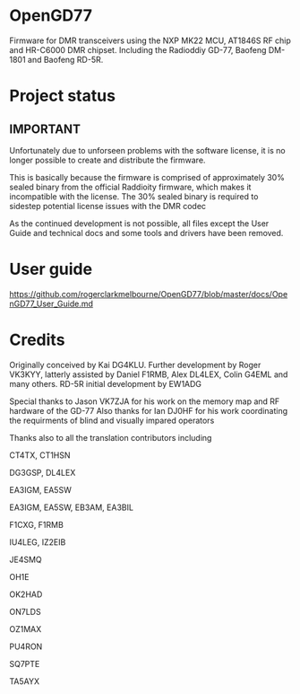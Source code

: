 # OpenGD77
Firmware for DMR transceivers using the NXP MK22 MCU, AT1846S RF chip and HR-C6000 DMR chipset. Including the Radioddiy GD-77, Baofeng DM-1801 and Baofeng RD-5R.

# Project status

## IMPORTANT
Unfortunately due to unforseen problems with the software license, it is no longer possible to create and distribute the firmware. 

This is basically because the firmware is comprised of approximately 30% sealed binary from the official Raddioity firmware, which makes it incompatible with the license.
The 30% sealed binary is required to sidestep  potential license issues with the DMR codec

As the continued development is not possible, all files except the User Guide and technical docs and some tools and drivers have been removed.


# User guide
https://github.com/rogerclarkmelbourne/OpenGD77/blob/master/docs/OpenGD77_User_Guide.md  

# Credits
Originally conceived by Kai DG4KLU.
Further development by Roger VK3KYY, latterly assisted by Daniel F1RMB, Alex DL4LEX, Colin G4EML and many others.
RD-5R initial development by EW1ADG 

Special thanks to Jason VK7ZJA for his work on the memory map and RF hardware of the GD-77
Also thanks for Ian DJ0HF for his work coordinating the requirments of blind and visually impared operators

Thanks also to all the translation contributors including 


CT4TX, CT1HSN

DG3GSP, DL4LEX

EA3IGM, EA5SW

EA3IGM, EA5SW, EB3AM, EA3BIL

F1CXG, F1RMB

IU4LEG, IZ2EIB

JE4SMQ

OH1E

OK2HAD

ON7LDS

OZ1MAX

PU4RON

SQ7PTE

TA5AYX
